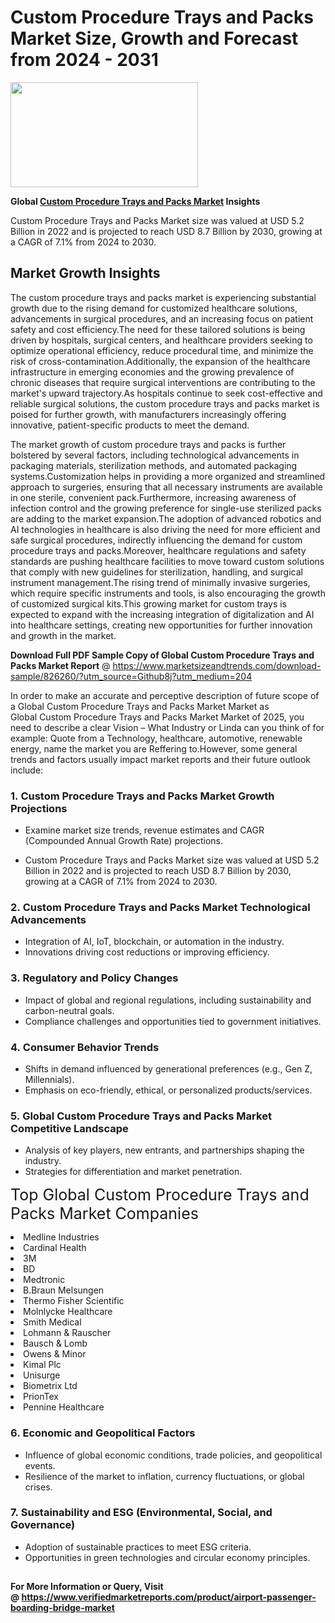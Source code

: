<H1>Custom Procedure Trays and Packs Market Size, Growth and Forecast from 2024 - 2031</H1><img class="aligncenter size-medium wp-image-584254" src="https://thirdeyenews.in/wp-content/uploads/2024/09/Global-Market-Research-300x168.jpeg" alt="" width="300" height="168" /><p><strong>Global&nbsp;<a href="https://www.marketsizeandtrends.com/download-sample/826260/?utm_source=Github8j?utm_medium=204">Custom Procedure Trays and Packs Market</a> Insights</strong></p><p>Custom Procedure Trays and Packs Market size was valued at USD 5.2 Billion in 2022 and is projected to reach USD 8.7 Billion by 2030, growing at a CAGR of 7.1% from 2024 to 2030.</p><p><h2>Market Growth Insights</h2> <p>The custom procedure trays and packs market is experiencing substantial growth due to the rising demand for customized healthcare solutions, advancements in surgical procedures, and an increasing focus on patient safety and cost efficiency.The need for these tailored solutions is being driven by hospitals, surgical centers, and healthcare providers seeking to optimize operational efficiency, reduce procedural time, and minimize the risk of cross-contamination.Additionally, the expansion of the healthcare infrastructure in emerging economies and the growing prevalence of chronic diseases that require surgical interventions are contributing to the market's upward trajectory.As hospitals continue to seek cost-effective and reliable surgical solutions, the custom procedure trays and packs market is poised for further growth, with manufacturers increasingly offering innovative, patient-specific products to meet the demand.</p> <p>The market growth of custom procedure trays and packs is further bolstered by several factors, including technological advancements in packaging materials, sterilization methods, and automated packaging systems.Customization helps in providing a more organized and streamlined approach to surgeries, ensuring that all necessary instruments are available in one sterile, convenient pack.Furthermore, increasing awareness of infection control and the growing preference for single-use sterilized packs are adding to the market expansion.The adoption of advanced robotics and AI technologies in healthcare is also driving the need for more efficient and safe surgical procedures, indirectly influencing the demand for custom procedure trays and packs.Moreover, healthcare regulations and safety standards are pushing healthcare facilities to move toward custom solutions that comply with new guidelines for sterilization, handling, and surgical instrument management.The rising trend of minimally invasive surgeries, which require specific instruments and tools, is also encouraging the growth of customized surgical kits.This growing market for custom trays is expected to expand with the increasing integration of digitalization and AI into healthcare settings, creating new opportunities for further innovation and growth in the market.</p> <p><span class=""><strong>Download Full PDF Sample Copy of Global Custom Procedure Trays and Packs Market Report</strong> @ <a href="https://www.marketsizeandtrends.com/download-sample/826260/?utm_source=Github8j?utm_medium=204" target="_blank">https://www.marketsizeandtrends.com/download-sample/826260/?utm_source=Github8j?utm_medium=204</a></span></p><p>In order to make an accurate and perceptive description of future scope of a Global&nbsp;Custom Procedure Trays and Packs Market Market as Global&nbsp;Custom Procedure Trays and Packs Market Market of 2025, you need to describe a clear Vision &ndash; What Industry or Linda can you think of for example: Quote from a Technology, healthcare, automotive, renewable energy, name the market you are Reffering to.However, some general trends and factors usually impact market reports and their future outlook include:</p><h3>1.&nbsp;<strong>Custom Procedure Trays and Packs Market Growth Projections</strong></h3><ul><li>Examine market size trends, revenue estimates and CAGR (Compounded Annual Growth Rate) projections.</li><li><p>Custom Procedure Trays and Packs Market size was valued at USD 5.2 Billion in 2022 and is projected to reach USD 8.7 Billion by 2030, growing at a CAGR of 7.1% from 2024 to 2030.</p></li></ul><h3>2.&nbsp;<strong>Custom Procedure Trays and Packs Market Technological Advancements</strong></h3><ul><li>Integration of AI, IoT, blockchain, or automation in the industry.</li><li>Innovations driving cost reductions or improving efficiency.</li></ul><h3>3.&nbsp;<strong>Regulatory and Policy Changes</strong></h3><ul><li>Impact of global and regional regulations, including sustainability and carbon-neutral goals.</li><li>Compliance challenges and opportunities tied to government initiatives.</li></ul><h3>4.&nbsp;<strong>Consumer Behavior Trends</strong></h3><ul><li>Shifts in demand influenced by generational preferences (e.g., Gen Z, Millennials).</li><li>Emphasis on eco-friendly, ethical, or personalized products/services.</li></ul><h3>5.&nbsp;<strong>Global Custom Procedure Trays and Packs Market Competitive Landscape</strong></h3><ul><li>Analysis of key players, new entrants, and partnerships shaping the industry.</li><li>Strategies for differentiation and market penetration.</li></ul><p data-pm-slice="1 1 []"><span style="color: inherit; font-family: inherit; font-size: 25px;">Top Global Custom Procedure Trays and Packs Market Companies</span></p><div class="" data-test-id=""><p><li>Medline Industries</li><li> Cardinal Health</li><li> 3M</li><li> BD</li><li> Medtronic</li><li> B.Braun Melsungen</li><li> Thermo Fisher Scientific</li><li> Molnlycke Healthcare</li><li> Smith Medical</li><li> Lohmann & Rauscher</li><li> Bausch & Lomb</li><li> Owens & Minor</li><li> Kimal Plc</li><li> Unisurge</li><li> Biometrix Ltd</li><li> PrionTex</li><li> Pennine Healthcare</li></p></div><h3>6.&nbsp;<strong>Economic and Geopolitical Factors</strong></h3><ul><li>Influence of global economic conditions, trade policies, and geopolitical events.</li><li>Resilience of the market to inflation, currency fluctuations, or global crises.</li></ul><h3>7.&nbsp;<strong>Sustainability and ESG (Environmental, Social, and Governance)</strong></h3><ul><li>Adoption of sustainable practices to meet ESG criteria.</li><li>Opportunities in green technologies and circular economy principles.</li></ul><h2><strong style="font-size: 14px;">For More Information or Query, Visit @&nbsp;</strong><a style="background-color: #ffffff; font-size: 14px;" href="https://www.marketsizeandtrends.com/report/custom-procedure-trays-and-packs-market/" target="_blank">https://www.verifiedmarketreports.com/product/airport-passenger-boarding-bridge-market</a></h2>